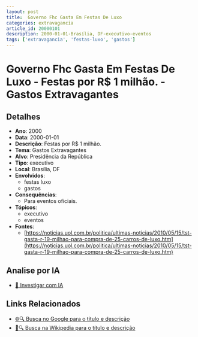 ```yaml
---
layout: post
title:  Governo Fhc Gasta Em Festas De Luxo
categories: extravagancia
article_id: 20000101
description: 2000-01-01-Brasília, DF-executivo-eventos
tags: ['extravagancia', 'festas-luxo', 'gastos']
---
```


# Governo Fhc Gasta Em Festas De Luxo - Festas por R$ 1 milhão. - Gastos Extravagantes

## Detalhes
- **Ano**: 2000
- **Data**: 2000-01-01
- **Descrição**: Festas por R$ 1 milhão.
- **Tema**: Gastos Extravagantes
- **Alvo**: Presidência da República
- **Tipo**: executivo
- **Local**: Brasília, DF
- **Envolvidos**:
  - festas luxo
  - gastos
- **Consequências**:
  - Para eventos oficiais.
- **Tópicos**:
  - executivo
  - eventos
- **Fontes**:
  - [https://noticias.uol.com.br/politica/ultimas-noticias/2010/05/15/tst-gasta-r-19-milhao-para-compra-de-25-carros-de-luxo.htm](https://noticias.uol.com.br/politica/ultimas-noticias/2010/05/15/tst-gasta-r-19-milhao-para-compra-de-25-carros-de-luxo.htm)

## Analise por IA
- [🤖 Investigar com IA](https://www.perplexity.ai/search?q=%22gastos%20extravagantes%20departamento%20p%C3%BAblico%20Brasil%22%20Governo%20Fhc%20Gasta%20Em%20Festas%20De%20Luxo%20Festas%20por%20R%24%201%20milh%C3%A3o.%20Bras%C3%ADlia%2C%20DF%202000-01-01)

## Links Relacionados
- [🌐🔍 Busca no Google para o título e descrição](https://www.google.com/search?q=%22gastos%20extravagantes%20departamento%20p%C3%BAblico%20Brasil%22%20Governo%20Fhc%20Gasta%20Em%20Festas%20De%20Luxo%20Festas%20por%20R%24%201%20milh%C3%A3o.%20Bras%C3%ADlia%2C%20DF%202000-01-01)
- [📖🔍 Busca na Wikipedia para o título e descrição](https://pt.wikipedia.org/w/index.php?search=%22gastos%20extravagantes%20departamento%20p%C3%BAblico%20Brasil%22%20Governo%20Fhc%20Gasta%20Em%20Festas%20De%20Luxo%20Festas%20por%20R%24%201%20milh%C3%A3o.%20Bras%C3%ADlia%2C%20DF%202000-01-01)

